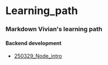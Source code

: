 # Learning_path

### Markdown Vivian's learning path 

#### Backend development
- [250329_Node_intro]()